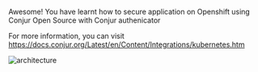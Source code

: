 Awesome!  You have learnt how to secure application on Openshift using Conjur Open Source with Conjur authenicator

For more information, you can visit https://docs.conjur.org/Latest/en/Content/Integrations/kubernetes.htm

![architecture](https://docs.conjur.org/Latest/en/Content/Images/Integrations/k8s-oss-integration-arch.jpg)
